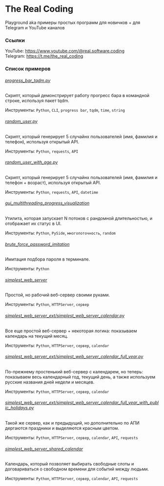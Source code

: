 # The Real Coding
Playground aka примеры простых программ для новичков + для Telegram и YouTube каналов

### Ссылки

YouTube: https://www.youtube.com/@real.software.coding  
Telegram: https://t.me/the_real_coding

### Список примеров

###### [progress_bar_tqdm.py](./python/progress_bar_tqdm.py) 
Скрипт, который демонстрирует работу прогресс бара в командной строке, используя пакет tqdm.

Инструменты: ```Python```, ```CLI```, ```progress bar```, ```tqdm```, ```time```, ```string```

###### [random_user.py](./python/random_user.py) 
Скрипт, который генерирует 5 случайнх пользователей (имя, фамилия и телефон), используя открытый API.

Инструменты: ```Python```, ```requests```, ```API```

###### [random_user_with_age.py](./python/random_user_with_age.py) 
Скрипт, который генерирует 5 случайнх пользователей (имя, фамилия и телефон + возраст), используя открытый API.

Инструменты: ```Python```, ```requests```, ```API```, ```datetime```

###### [gui_multithreading_progress_visualization](./python/gui_multithreading_progress_visualization)
Утилита, которая запускает N потоков с рандомной длительностью, и отображает их статус в UI.

Инструменты: ```Python```, ```PySide```, ```многопоточность```, ```random```

###### [brute_force_password_imitation](./python/brute_force_password_imitation.py)
Имитация подбора пароля в терминале.

Инструменты: ```Python```

###### [simplest_web_server](./python/simplest_web_server/simplest_web_server.py)
Простой, но рабочий веб-сервер своими руками.

Инструменты: ```Python```, ```HTTPServer```, ```сервер```

###### [simplest_web_server_ext/simplest_web_server_calendar.py](./python/simplest_web_server_ext/simplest_web_server_calendar.py)
Все еще простой веб-сервер + некоторая логика: показываем календарь на текущий месяц.

Инструменты: ```Python```, ```HTTPServer```, ```сервер```, ```calendar```

###### [simplest_web_server_ext/simplest_web_server_calendar_full_year.py](./python/simplest_web_server_ext/simplest_web_server_calendar_full_year.py)
По-прежнему простенький веб-сервер с календарем, но теперь: показываем весь календарный год, текущий
день, а также используем русские названия дней недели и месяцев.

Инструменты: ```Python```, ```HTTPServer```, ```сервер```, ```calendar```

###### [simplest_web_server_ext/simplest_web_server_calendar_full_year_with_public_holidays.py](./python/simplest_web_server_ext/simplest_web_server_calendar_full_year_with_public_holidays.py)
Такой же сервер, как и предыдущий, но дополнительно по АПИ дергаются праздники и выделяются красным цветом.

Инструменты: ```Python```, ```HTTPServer```, ```сервер```, ```calendar```, ```API```, ```requests```

###### [simplest_web_server_shared_calendar](./python/simplest_web_server_shared_calendar)
Календарь, который позволяет выбирать свободные слоты и договариваться о свободном времени для событий между людьми.

Инструменты: ```Python```, ```HTTPServer```, ```сервер```, ```calendar```, ```API```, ```requests```